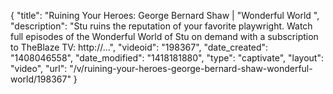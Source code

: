 {
    "title": "Ruining Your Heroes: George Bernard Shaw | \"Wonderful World ",
    "description": "Stu ruins the reputation of your favorite playwright. Watch full episodes of the Wonderful World of Stu on demand with a subscription to TheBlaze TV: http:\/\/...",
    "videoid": "198367",
    "date_created": "1408046558",
    "date_modified": "1418181880",
    "type": "captivate",
    "layout": "video",
    "url": "\/v\/ruining-your-heroes-george-bernard-shaw-wonderful-world\/198367"
}